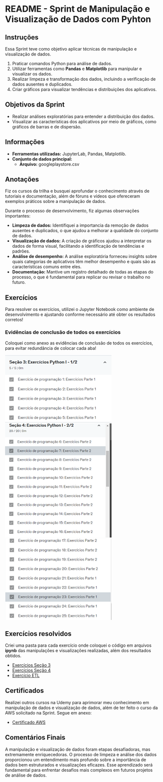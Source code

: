 <h1>README - Sprint de Manipulação e Visualização de Dados com Pyhton</h1>

<h2>Instruções</h2>
<p>Essa Sprint teve como objetivo aplicar técnicas de manipulação e visualização de dados.</p>
<ol>
  <li>Praticar comandos Python para análise de dados.</li>
  <li>Utilizar ferramentas como <strong>Pandas</strong> e <strong>Matplotlib</strong> para manipular e visualizar os dados.</li>
  <li>Realizar limpeza e transformação dos dados, incluindo a verificação de dados ausentes e duplicados.</li>
  <li>Criar gráficos para visualizar tendências e distribuições dos aplicativos.</li>
</ol>

<h2>Objetivos da Sprint</h2>
<ul>
  <li>Realizar análises exploratórias para entender a distribuição dos dados.</li>
  <li>Visualizar as características dos aplicativos por meio de gráficos, como gráficos de barras e de dispersão.</li>
</ul>

<h2>Informações</h2>
<ul>
  <li><strong>Ferramentas utilizadas:</strong> JupyterLab, Pandas, Matplotlib.</li>
  <li><strong>Conjunto de dados principal:</strong>
    <ul>
      <li><strong>Arquivo:</strong> googleplaystore.csv</li>
    </ul>
  </li>
</ul>

<h2>Anotações</h2>
<p> Fiz os cursos da trilha e busquei aprofundar o conhecimento através de tutoriais e documentação, além de fóruns e vídeos que ofereceram exemplos práticos sobre a manipulação de dados.</p>

<p>Durante o processo de desenvolvimento, fiz algumas observações importantes:</p>
<ul>
  <li><strong>Limpeza de dados:</strong> Identifiquei a importancia da remoção de dados ausentes e duplicados, o que ajudou a melhorar a qualidade do conjunto de dados.</li>
  <li><strong>Visualização de dados:</strong> A criação de gráficos ajudou a interpretar os dados de forma visual, facilitando a identificação de tendências e padrões.</li>
  <li><strong>Análise de desempenho:</strong> A análise exploratória forneceu insights sobre quais categorias de aplicativos têm melhor desempenho e quais são as características comuns entre eles.</li>
  <li><strong>Documentação:</strong> Mantive um registro detalhado de todas as etapas do processo, o que é fundamental para replicar ou revisar o trabalho no futuro.</li>
</ul>

<h2>Exercícios</h2>
<p>Para resolver os exercícios, utilizei o Jupyter Notebook como ambiente de desenvolvimento e ajustando conforme necessário até obter os resultados corretos!</p>
<h3>Evidências de conclusão de todos os exercícios</h3>
<p>Coloquei como anexo as evidências de conclusão de todos os exercícios, para evitar redundância de colocar cada aba!</p>
<img src="/Sprint-3/Exercicios/Evidencias/ex_python_secao3.png" width="350px" alt="Evidência 1">
<img src="/Sprint-3/Exercicios/Evidencias/ex_secao4_part1.png" width="350px" alt="Evidência 2">
<img src="/Sprint-3/Exercicios/Evidencias/ex_secao4_part2.png" width="350px" alt="Evidência 3">

<h2>Exercícios resolvidos</h2>
<p>Criei uma pasta para cada exercício onde coloquei o código em arquivos <strong>ipynb</strong> das manipulações e visualizações realizadas, além dos resultados obtidos.</p>
<ul>
  <li><a href="/Sprint-3/Exercicios/Exercicios Python I 1-2">Exercícios Seção 3</a></li>
  <li><a href="/Sprint-3/Exercicios/Exercicios Python I 2-2">Exercícios Seção 4</a></li>
  <li><a href="/Sprint-3/Exercicios/Exercicios Python II ETL">Exercício ETL</a></li>
</ul>

<h2>Certificados</h2>
<p>Realizei outros cursos na Udemy para aprimorar meu conhecimento em manipulação de dados e visualização de dados, além de ter feito o curso da AWS solicitado na Sprint. Segue em anexo:</p>
<ul>
  <li><a href="/Sprint-3/Certificados">Certificado AWS</a></li>
</ul>

<h2>Comentários Finais</h2>
<p>A manipulação e visualização de dados foram etapas desafiadoras, mas extremamente enriquecedoras. O processo de limpeza e análise dos dados proporcionou um entendimento mais profundo sobre a importância de dados bem estruturados e visualizações eficazes. Esse aprendizado será fundamental para enfrentar desafios mais complexos em futuros projetos de análise de dados.</p>
